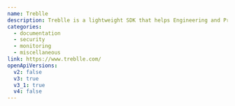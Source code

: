 ```yaml
---
name: Treblle
description: Treblle is a lightweight SDK that helps Engineering and Product teams build, ship, and maintain REST based APIs faster.
categories:
  - documentation
  - security
  - monitoring
  - miscellaneous
link: https://www.treblle.com/
openApiVersions:
  v2: false
  v3: true
  v3_1: true
  v4: false
---
```

